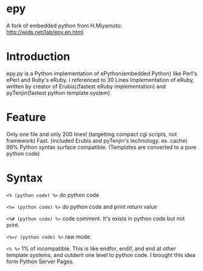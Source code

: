 # epy
A fork of embedded python from H.Miyamoto: http://wids.net/lab/epy.en.html

# Introduction
epy.py is a Python implementation of ePython(embedded Python) like Perl's ePerl and Ruby's eRuby. I referenced to 30 Lines Implementation of eRuby, written by creator of Erubis)(fastest eRuby implementation) and pyTenjin(fastest python template system).

# Feature
Only one file and only 200 lines! (targetting compact cgi scripts, not framework)
Fast. (included Erubis and pyTenjin's technology. ex. cache)
99% Python syntax surface compatible. (Templates are converted to a pure python code)

# Syntax
```<% (python code) %>```
do python code

```<%= (python code) %>```
do python code and print return value

```<%# (python code) %>```
code comment. It's exists in python code but not print.

```<%=r (python code) %>```
raw mode.

```<% %>```
1% of incompatible. This is like endfor, endif, and end at other template systems, and outdent one level to python code. I brought this idea form Python Server Pages.

